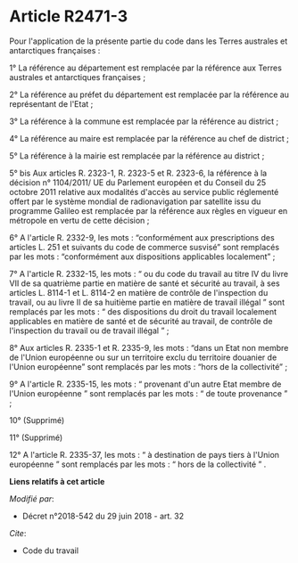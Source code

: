 # Article R2471-3

Pour l'application de la présente partie du code dans les Terres australes et antarctiques françaises :

1° La référence au département est remplacée par la référence aux Terres australes et antarctiques françaises ;

2° La référence au préfet du département est remplacée par la référence au représentant de l'Etat ;

3° La référence à la commune est remplacée par la référence au district ;

4° La référence au maire est remplacée par la référence au chef de district ;

5° La référence à la mairie est remplacée par la référence au district ;

5° bis Aux articles R. 2323-1, R. 2323-5 et R. 2323-6, la référence à la décision n° 1104/2011/ UE du Parlement européen et
du Conseil du 25 octobre 2011 relative aux modalités d'accès au service public réglementé offert par le système mondial de
radionavigation par satellite issu du programme Galileo est remplacée par la référence aux règles en vigueur en métropole en
vertu de cette décision ;

6°  A l'article R. 2332-9, les mots : “conformément aux prescriptions des articles L. 251 et suivants du code de commerce
susvisé” sont remplacés par les mots : “conformément aux dispositions applicables localement” ;

7° A l'article R. 2332-15, les mots : “ ou du  code du travail au titre IV du livre VII de sa quatrième partie en matière de
santé et sécurité au travail, à ses articles L. 8114-1 et L. 8114-2 en matière de contrôle de l'inspection du travail, ou au
livre II de sa huitième partie en matière de travail illégal ” sont remplacés par les mots : “ des dispositions du droit du
travail localement applicables en matière de santé et de sécurité au travail, de contrôle de l'inspection du travail ou de
travail illégal ” ;

8° Aux articles R. 2335-1 et R. 2335-9, les mots : “dans un Etat non membre de l'Union européenne ou sur un territoire exclu
du territoire douanier de l'Union européenne” sont remplacés par les mots : “hors de la collectivité” ;

9° A l'article R. 2335-15, les mots : “ provenant d'un autre Etat membre de l'Union européenne ” sont remplacés par les
mots : “ de toute provenance ” ;

10° (Supprimé)

11° (Supprimé)

12° A l'article R. 2335-37, les mots : “ à destination de pays tiers à l'Union européenne ” sont remplacés par les mots : “
hors de la collectivité ” .

**Liens relatifs à cet article**

_Modifié par_:

  - Décret n°2018-542 du 29 juin 2018 - art. 32

_Cite_:

  - Code du travail
